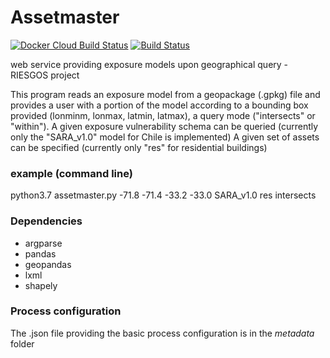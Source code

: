 # Assetmaster

[![Docker Cloud Build Status](https://img.shields.io/docker/cloud/build/gfzriesgos/assetmaster)](https://hub.docker.com/r/gfzriesgos/assetmaster)
[![Build Status](https://travis-ci.com/gfzriesgos/assetmaster.svg?branch=master)](https://travis-ci.com/gfzriesgos/assetmaster)

web service providing exposure models upon geographical query - RIESGOS project

This program reads an exposure model from a geopackage (.gpkg) file and provides a user with a portion of the model according to a bounding box provided (lonminm, lonmax, latmin, latmax), a query mode ("intersects" or "within").
A given exposure vulnerability schema can be queried (currently only the "SARA_v1.0" model for Chile is implemented)
A given set of assets can be specified (currently only "res" for residential buildings)

### example (command line)
python3.7 assetmaster.py -71.8 -71.4 -33.2 -33.0 SARA_v1.0 res intersects

### Dependencies
- argparse
- pandas 
- geopandas
- lxml
- shapely

### Process configuration 
The .json file providing the basic process configuration is in the *metadata* folder
